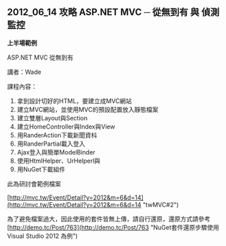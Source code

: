 ## 2012_06_14 攻略 ASP.NET MVC ─ 從無到有 與 偵測監控 ##

**上半場範例**

ASP.NET MVC 從無到有

講者：Wade

課程內容：

1. 拿到設計切好的HTML，要建立成MVC網站
1. 建立MVC網站，並使用MVC的預設配置放入靜態檔案
1. 建立雙層Layout與Section
1. 建立HomeController與Index與View
1. 用RanderAction下載新聞資枓
1. 用RanderPartial載入登入
1. Ajax登入與簡單ModelBinder
1. 使用HtmlHelper、UrHelperl與
1. 用NuGet下載組件


此為研討會範例檔案

[http://mvc.tw/Event/Detail?y=2012&m=6&d=14](http://mvc.tw/Event/Detail?y=2012&m=6&d=14 "twMVC#2")

為了避免檔案過大，因此使用的套件皆無上傳，請自行還原，還原方式請參考
[http://demo.tc/Post/763](http://demo.tc/Post/763 "NuGet套件還原步驟使用Visual Studio 2012 為例")